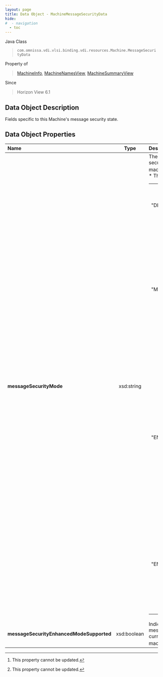 ```yaml
---
layout: page
title: Data Object - MachineMessageSecurityData
hide:
#  - navigation
  - toc
---
```






Java Class
> `com.omnissa.vdi.vlsi.binding.vdi.resources.Machine.MessageSecurityData`

Property of
> [MachineInfo](vdi.resources.Machine.MachineInfo.md#field_detail), [MachineNamesView](vdi.resources.Machine.MachineNamesView.md#field_detail), [MachineSummaryView](vdi.resources.Machine.MachineSummaryView.md#field_detail)

Since
> Horizon View 6.1


## Data Object Description

Fields specific to this Machine's message security state.

## Data Object Properties

 Name | Type | Description
:---|:---:|:---
**messageSecurityMode**|  xsd:string|  The current JMS message security mode used by this machine. [^2] <br>* This property will be one of:<br><table><tr><th>Value</th><th>Description</th></tr><tr><td>"DISABLED"</td><td>Message security mode is disabled.</td></tr><tr><td>"MIXED"</td><td>Message security mode is enabled but not enforced. You can use this mode to detect components in your View environment that predate View Manager 3.0. The log files generated by View Connection Server contain references to these components.</td></tr><tr><td>"ENABLED"</td><td>Message security mode is enabled. Unsigned messages are rejected by View components. Message security mode is enabled by default. Note: View components that predate View Manager 3.0 are not allowed to communicate with other View components.</td></tr><tr><td>"ENHANCED"</td><td>Message Security mode is Enhanced. Message signing and validation is performed based on the current Security Level and desktop Message Security mode.</td></tr></table>
**messageSecurityEnhancedModeSupported**|  xsd:boolean|  Indicates whether ENHANCED message security mode is currently supported by this machine. [^2]


 


[^2]: This property cannot be updated.